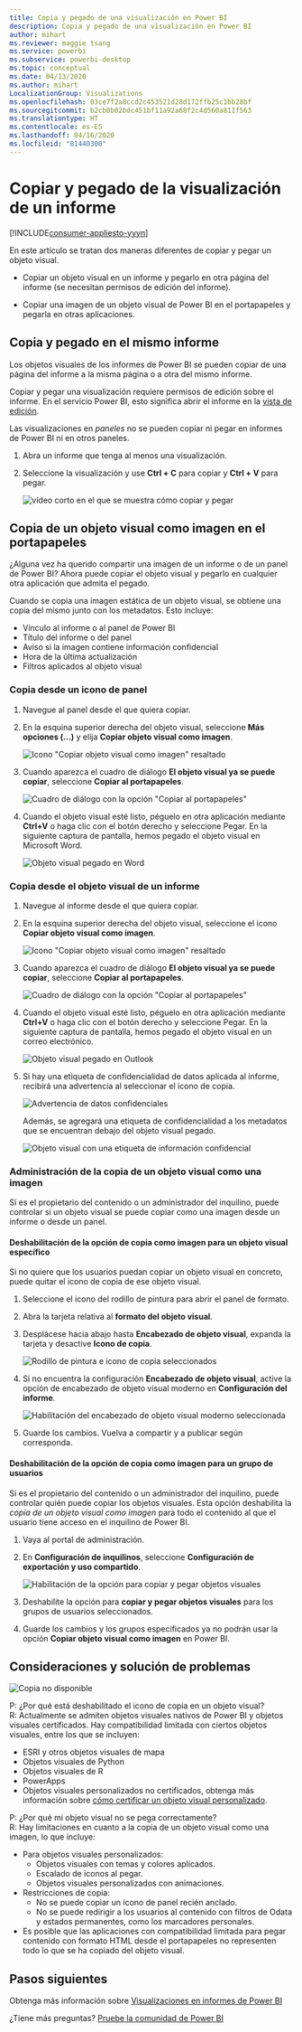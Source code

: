 ```yaml
---
title: Copia y pegado de una visualización en Power BI
description: Copia y pegado de una visualización en Power BI
author: mihart
ms.reviewer: maggie tsang
ms.service: powerbi
ms.subservice: powerbi-desktop
ms.topic: conceptual
ms.date: 04/13/2020
ms.author: mihart
LocalizationGroup: Visualizations
ms.openlocfilehash: 03ce7f2a8ccd2c453521d28d172ffb25c1bb28bf
ms.sourcegitcommit: b2cb0b02bdc451bf11a92a68f2c4d560a811f563
ms.translationtype: HT
ms.contentlocale: es-ES
ms.lasthandoff: 04/16/2020
ms.locfileid: "81440300"
---
```

# <a name="copy-and-paste-a-report-visualization"></a>Copiar y pegado de la visualización de un informe

[!INCLUDE[consumer-appliesto-yyyn](../includes/consumer-appliesto-yyyn.md)]

En este artículo se tratan dos maneras diferentes de copiar y pegar un objeto visual. 
* Copiar un objeto visual en un informe y pegarlo en otra página del informe (se necesitan permisos de edición del informe).

* Copiar una imagen de un objeto visual de Power BI en el portapapeles y pegarla en otras aplicaciones.

## <a name="copy-and-paste-within-the-same-report"></a>Copia y pegado en el mismo informe
Los objetos visuales de los informes de Power BI se pueden copiar de una página del informe a la misma página o a otra del mismo informe. 

Copiar y pegar una visualización requiere permisos de edición sobre el informe. En el servicio Power BI, esto significa abrir el informe en la [vista de edición](../consumer/end-user-reading-view.md). 

Las visualizaciones en *paneles* no se pueden copiar ni pegar en informes de Power BI ni en otros paneles.

1. Abra un informe que tenga al menos una visualización.  

2. Seleccione la visualización y use **Ctrl + C** para copiar y **Ctrl + V** para pegar.      

   ![vídeo corto en el que se muestra cómo copiar y pegar](media/power-bi-visualization-copy-paste/copypasteviznew.gif)


## <a name="copy-a-visual-as-an-image-to-your-clipboard"></a>Copia de un objeto visual como imagen en el portapapeles

¿Alguna vez ha querido compartir una imagen de un informe o de un panel de Power BI? Ahora puede copiar el objeto visual y pegarlo en cualquier otra aplicación que admita el pegado. 

Cuando se copia una imagen estática de un objeto visual, se obtiene una copia del mismo junto con los metadatos. Esto incluye:
* Vínculo al informe o al panel de Power BI
* Título del informe o del panel
* Aviso si la imagen contiene información confidencial
* Hora de la última actualización
* Filtros aplicados al objeto visual

### <a name="copy-from-a-dashboard-tile"></a>Copia desde un icono de panel

1. Navegue al panel desde el que quiera copiar.

2. En la esquina superior derecha del objeto visual, seleccione **Más opciones (…)** y elija **Copiar objeto visual como imagen**. 

    ![Icono "Copiar objeto visual como imagen" resaltado](media/power-bi-visualization-copy-paste/power-bi-copy-dashboard.png)

3. Cuando aparezca el cuadro de diálogo **El objeto visual ya se puede copiar**, seleccione **Copiar al portapapeles**.

    ![Cuadro de diálogo con la opción "Copiar al portapapeles"](media/power-bi-visualization-copy-paste/power-bi-copied.png)

4. Cuando el objeto visual esté listo, péguelo en otra aplicación mediante **Ctrl+V** o haga clic con el botón derecho y seleccione Pegar. En la siguiente captura de pantalla, hemos pegado el objeto visual en Microsoft Word. 

    ![Objeto visual pegado en Word](media/power-bi-visualization-copy-paste/power-bi-paste-word.png)

### <a name="copy-from-a-report-visual"></a>Copia desde el objeto visual de un informe 

1. Navegue al informe desde el que quiera copiar.

2. En la esquina superior derecha del objeto visual, seleccione el icono **Copiar objeto visual como imagen**. 

    ![Icono "Copiar objeto visual como imagen" resaltado](media/power-bi-visualization-copy-paste/power-bi-copy-icon.png)

3. Cuando aparezca el cuadro de diálogo **El objeto visual ya se puede copiar**, seleccione **Copiar al portapapeles**.

    ![Cuadro de diálogo con la opción "Copiar al portapapeles"](media/power-bi-visualization-copy-paste/power-bi-copied.png)


4. Cuando el objeto visual esté listo, péguelo en otra aplicación mediante **Ctrl+V** o haga clic con el botón derecho y seleccione Pegar. En la siguiente captura de pantalla, hemos pegado el objeto visual en un correo electrónico.

    ![Objeto visual pegado en Outlook](media/power-bi-visualization-copy-paste/power-bi-copy-email.png)

5. Si hay una etiqueta de confidencialidad de datos aplicada al informe, recibirá una advertencia al seleccionar el icono de copia.  

    ![Advertencia de datos confidenciales](media/power-bi-visualization-copy-paste/power-bi-sensitive.png)

    Además, se agregará una etiqueta de confidencialidad a los metadatos que se encuentran debajo del objeto visual pegado. 

    ![Objeto visual con una etiqueta de información confidencial](media/power-bi-visualization-copy-paste/power-bi-confidential.png)

### <a name="manage-use-of-copying-a-visual-as-an-image"></a>Administración de la copia de un objeto visual como una imagen
Si es el propietario del contenido o un administrador del inquilino, puede controlar si un objeto visual se puede copiar como una imagen desde un informe o desde un panel.

#### <a name="disable-copy-as-an-image-for-a-specific-visual"></a>Deshabilitación de la opción de copia como imagen para un objeto visual específico
Si no quiere que los usuarios puedan copiar un objeto visual en concreto, puede quitar el icono de copia de ese objeto visual.
1. Seleccione el icono del rodillo de pintura para abrir el panel de formato. 

1. Abra la tarjeta relativa al **formato del objeto visual**.
1. Desplácese hacia abajo hasta **Encabezado de objeto visual**, expanda la tarjeta y desactive **Icono de copia**.

    ![Rodillo de pintura e icono de copia seleccionados](media/power-bi-visualization-copy-paste/power-bi-visual-header.png)

1. Si no encuentra la configuración **Encabezado de objeto visual**, active la opción de encabezado de objeto visual moderno en **Configuración del informe**. 

    ![Habilitación del encabezado de objeto visual moderno seleccionada](media/power-bi-visualization-copy-paste/power-bi-use-modern.png)

1. Guarde los cambios. Vuelva a compartir y a publicar según corresponda.

#### <a name="disable-copy-as-an-image-for-a-group-of-users"></a>Deshabilitación de la opción de copia como imagen para un grupo de usuarios

Si es el propietario del contenido o un administrador del inquilino, puede controlar quién puede copiar los objetos visuales. Esta opción deshabilita la *copia de un objeto visual como imagen* para todo el contenido al que el usuario tiene acceso en el inquilino de Power BI.
  
1. Vaya al portal de administración.

1. En **Configuración de inquilinos**, seleccione **Configuración de exportación y uso compartido**. 

    ![Habilitación de la opción para copiar y pegar objetos visuales](media/power-bi-visualization-copy-paste/power-bi-enable.png)

1. Deshabilite la opción para **copiar y pegar objetos visuales** para los grupos de usuarios seleccionados. 

1. Guarde los cambios y los grupos especificados ya no podrán usar la opción **Copiar objeto visual como imagen** en Power BI. 
  

## <a name="considerations-and-troubleshooting"></a>Consideraciones y solución de problemas

   ![Copia no disponible](media/power-bi-visualization-copy-paste/power-bi-copy-grey.png)


P: ¿Por qué está deshabilitado el icono de copia en un objeto visual?    
R: Actualmente se admiten objetos visuales nativos de Power BI y objetos visuales certificados. Hay compatibilidad limitada con ciertos objetos visuales, entre los que se incluyen: 
- ESRI y otros objetos visuales de mapa 
- Objetos visuales de Python 
- Objetos visuales de R 
- PowerApps 
- Objetos visuales personalizados no certificados, obtenga más información sobre [cómo certificar un objeto visual personalizado](../developer/visuals/power-bi-custom-visuals-certified.md). 


P: ¿Por qué mi objeto visual no se pega correctamente?    
R: Hay limitaciones en cuanto a la copia de un objeto visual como una imagen, lo que incluye: 
- Para objetos visuales personalizados: 
    - Objetos visuales con temas y colores aplicados. 
    - Escalado de iconos al pegar. 
    - Objetos visuales personalizados con animaciones. 
- Restricciones de copia: 
    - No se puede copiar un icono de panel recién anclado. 
    - No se puede redirigir a los usuarios al contenido con filtros de Odata y estados permanentes, como los marcadores personales. 
- Es posible que las aplicaciones con compatibilidad limitada para pegar contenido con formato HTML desde el portapapeles no representen todo lo que se ha copiado del objeto visual. 



## <a name="next-steps"></a>Pasos siguientes
Obtenga más información sobre [Visualizaciones en informes de Power BI](power-bi-report-visualizations.md)

¿Tiene más preguntas? [Pruebe la comunidad de Power BI](https://community.powerbi.com/)

